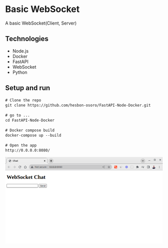 # Basic WebSocket

A basic WebSocket(Client, Server)

## Technologies

- Node.js
- Docker
- FastAPI
- WebSocket
- Python

## Setup and run

```code
# Clone the repo
git clone https://github.com/hesbon-osoro/FastAPI-Node-Docker.git

# go to ...
cd FastAPI-Node-Docker

# Docker compose build
docker-compose up --build

# Open the app
http://0.0.0.0:8080/
```

![WebSocket Chat](assets/websocket%20chat.png)
